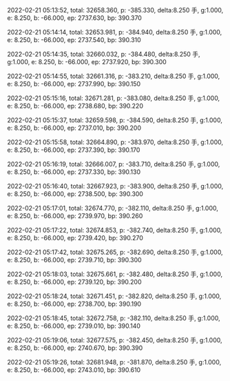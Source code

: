 2022-02-21 05:13:52, total: 32658.360, p: -385.330, delta:8.250 手, g:1.000, e: 8.250, b: -66.000, ep: 2737.630, bp: 390.370

2022-02-21 05:14:14, total: 32653.981, p: -384.940, delta:8.250 手, g:1.000, e: 8.250, b: -66.000, ep: 2737.540, bp: 390.310

2022-02-21 05:14:35, total: 32660.032, p: -384.480, delta:8.250 手, g:1.000, e: 8.250, b: -66.000, ep: 2737.920, bp: 390.300

2022-02-21 05:14:55, total: 32661.316, p: -383.210, delta:8.250 手, g:1.000, e: 8.250, b: -66.000, ep: 2737.990, bp: 390.150

2022-02-21 05:15:16, total: 32671.281, p: -383.080, delta:8.250 手, g:1.000, e: 8.250, b: -66.000, ep: 2738.680, bp: 390.220

2022-02-21 05:15:37, total: 32659.598, p: -384.590, delta:8.250 手, g:1.000, e: 8.250, b: -66.000, ep: 2737.010, bp: 390.200

2022-02-21 05:15:58, total: 32664.890, p: -383.970, delta:8.250 手, g:1.000, e: 8.250, b: -66.000, ep: 2737.390, bp: 390.170

2022-02-21 05:16:19, total: 32666.007, p: -383.710, delta:8.250 手, g:1.000, e: 8.250, b: -66.000, ep: 2737.330, bp: 390.130

2022-02-21 05:16:40, total: 32667.923, p: -383.900, delta:8.250 手, g:1.000, e: 8.250, b: -66.000, ep: 2738.500, bp: 390.300

2022-02-21 05:17:01, total: 32674.770, p: -382.110, delta:8.250 手, g:1.000, e: 8.250, b: -66.000, ep: 2739.970, bp: 390.260

2022-02-21 05:17:22, total: 32674.853, p: -382.740, delta:8.250 手, g:1.000, e: 8.250, b: -66.000, ep: 2739.420, bp: 390.270

2022-02-21 05:17:42, total: 32675.265, p: -382.690, delta:8.250 手, g:1.000, e: 8.250, b: -66.000, ep: 2739.710, bp: 390.300

2022-02-21 05:18:03, total: 32675.661, p: -382.480, delta:8.250 手, g:1.000, e: 8.250, b: -66.000, ep: 2739.120, bp: 390.200

2022-02-21 05:18:24, total: 32671.451, p: -382.820, delta:8.250 手, g:1.000, e: 8.250, b: -66.000, ep: 2738.700, bp: 390.190

2022-02-21 05:18:45, total: 32672.758, p: -382.110, delta:8.250 手, g:1.000, e: 8.250, b: -66.000, ep: 2739.010, bp: 390.140

2022-02-21 05:19:06, total: 32677.575, p: -382.450, delta:8.250 手, g:1.000, e: 8.250, b: -66.000, ep: 2740.670, bp: 390.390

2022-02-21 05:19:26, total: 32681.948, p: -381.870, delta:8.250 手, g:1.000, e: 8.250, b: -66.000, ep: 2743.010, bp: 390.610